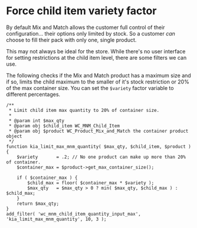 # Force child item variety factor

By default Mix and Match allows the customer full control of their configuration... their options only limited by stock. So a customer _can_ choose to fill their pack with only one, single product.

This may not always be ideal for the store. While there's no user interface for setting restrictions at the child item level, there are some filters we can use.

The following checks if the Mix and Match product has a maximum size and if so, limits the child maximum to the smaller of it's stock restriction or 20% of the max container size. You can set the `$variety` factor variable to different percentages.


```[php]
/**
 * Limit child item max quantity to 20% of container size.
 *
 * @param int $max_qty
 * @param obj $child_item WC_MNM_Child_Item
 * @param obj $product WC_Product_Mix_and_Match the container product object
 */
function kia_limit_max_mnm_quantity( $max_qty, $child_item, $product ) {
    $variety       = .2; // No one product can make up more than 20% of container.
    $container_max = $product->get_max_container_size();

    if ( $container_max ) {
        $child_max = floor( $container_max * $variety );
        $max_qty   = $max_qty > 0 ? min( $max_qty, $child_max ) : $child_max;
    }
    return $max_qty;
}
add_filter( 'wc_mnm_child_item_quantity_input_max', 'kia_limit_max_mnm_quantity', 10, 3 );
```
